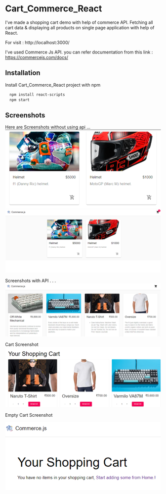 
# Cart_Commerce_React

I've made a shopping cart demo with help of commerce API. Fetching all cart data & displaying all products on single page application with help of React. 

For visit : http://localhost:3000/


I've used Commerce Js API. 
you can refer documentation from this link : https://commercejs.com/docs/
## Installation

Install Cart_Commerce_React project with npm

```bash
  npm install react-scripts
  npm start 
```
    
## Screenshots

Here are Screenshots without using api ...
![Without API](/Imgs/withoutAPI.PNG)
![Without API](/Imgs/withoutAPI2.PNG)

Screenshots with API . . .
![with API](/Imgs/withAPI.PNG)

Cart Screenshot 
![Cart](/Imgs/cart.PNG)

Empty Cart Screenshot

![Empty Cart](/Imgs/emptyCart.PNG)


